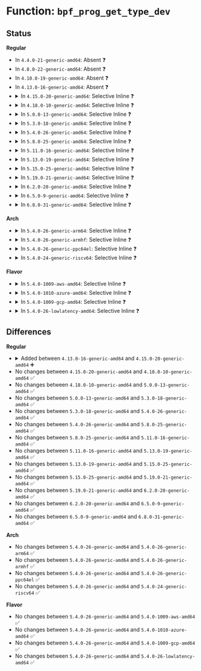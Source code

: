# Function: <code>bpf_prog_get_type_dev</code>

## Status
<b>Regular</b>
<ul>
<li>
In <code>4.4.0-21-generic-amd64</code>: Absent ❓
</li>
<li>
In <code>4.8.0-22-generic-amd64</code>: Absent ❓
</li>
<li>
In <code>4.10.0-19-generic-amd64</code>: Absent ❓
</li>
<li>
In <code>4.13.0-16-generic-amd64</code>: Absent ❓
</li>
<li>
<details>
<summary>In <code>4.15.0-20-generic-amd64</code>: Selective Inline ❓</summary>

```c
struct bpf_prog * bpf_prog_get_type_dev(u32 ufd, enum bpf_prog_type type, bool attach_drv)
```

```json
{
  "name": "bpf_prog_get_type_dev",
  "collision_type": "Unique Global",
  "inline_type": "Selective",
  "funcs": [
    {
      "addr": 18446744071580550644,
      "name": "bpf_prog_get_type_dev",
      "external": true,
      "loc": "kernel/bpf/syscall.c:1100",
      "file": "kernel/bpf/syscall.c",
      "inline": "not declared, inlined",
      "caller_inline": [
        "kernel/bpf/syscall.c:SyS_bpf",
        "kernel/bpf/syscall.c:SyS_bpf",
        "kernel/bpf/syscall.c:sockmap_get_from_fd"
      ],
      "caller_func": [
        "kernel/events/core.c:perf_ioctl",
        "net/core/dev.c:dev_change_xdp_fd",
        "net/core/filter.c:sk_reuseport_attach_bpf",
        "net/core/filter.c:sk_attach_bpf",
        "net/core/lwt_bpf.c:bpf_parse_prog",
        "net/packet/af_packet.c:packet_setsockopt"
      ]
    }
  ],
  "symbols": [
    {
      "addr": 18446744071580545456,
      "name": "bpf_prog_get_type_dev",
      "section": ".text",
      "bind": "STB_GLOBAL",
      "size": 129
    }
  ]
}
```
</details>
</li>
<li>
<details>
<summary>In <code>4.18.0-10-generic-amd64</code>: Selective Inline ❓</summary>

```c
struct bpf_prog * bpf_prog_get_type_dev(u32 ufd, enum bpf_prog_type type, bool attach_drv)
```

```json
{
  "name": "bpf_prog_get_type_dev",
  "collision_type": "Unique Global",
  "inline_type": "Selective",
  "funcs": [
    {
      "addr": 18446744071580630371,
      "name": "bpf_prog_get_type_dev",
      "external": true,
      "loc": "kernel/bpf/syscall.c:1201",
      "file": "kernel/bpf/syscall.c",
      "inline": "not declared, inlined",
      "caller_inline": [
        "kernel/bpf/syscall.c:bpf_prog_attach"
      ],
      "caller_func": [
        "kernel/bpf/cgroup.c:cgroup_bpf_prog_detach",
        "kernel/events/core.c:_perf_ioctl",
        "drivers/net/tun.c:tun_set_ebpf",
        "net/core/dev.c:dev_change_xdp_fd",
        "net/core/filter.c:sk_reuseport_attach_bpf",
        "net/core/filter.c:sk_attach_bpf",
        "net/ipv6/seg6_local.c:parse_nla_bpf",
        "net/packet/af_packet.c:packet_setsockopt"
      ]
    }
  ],
  "symbols": [
    {
      "addr": 18446744071580630224,
      "name": "bpf_prog_get_type_dev",
      "section": ".text",
      "bind": "STB_GLOBAL",
      "size": 30
    }
  ]
}
```
</details>
</li>
<li>
<details>
<summary>In <code>5.0.0-13-generic-amd64</code>: Selective Inline ❓</summary>

```c
struct bpf_prog * bpf_prog_get_type_dev(u32 ufd, enum bpf_prog_type type, bool attach_drv)
```

```json
{
  "name": "bpf_prog_get_type_dev",
  "collision_type": "Unique Global",
  "inline_type": "Selective",
  "funcs": [
    {
      "addr": 18446744071580697625,
      "name": "bpf_prog_get_type_dev",
      "external": true,
      "loc": "kernel/bpf/syscall.c:1387",
      "file": "kernel/bpf/syscall.c",
      "inline": "not declared, inlined",
      "caller_inline": [
        "kernel/bpf/syscall.c:__do_sys_bpf"
      ],
      "caller_func": [
        "kernel/bpf/cgroup.c:cgroup_bpf_prog_detach",
        "kernel/events/core.c:_perf_ioctl",
        "drivers/net/tun.c:tun_set_ebpf",
        "net/core/dev.c:dev_change_xdp_fd",
        "net/core/filter.c:sk_reuseport_attach_bpf",
        "net/core/filter.c:sk_reuseport_attach_bpf",
        "net/core/filter.c:sk_attach_bpf",
        "net/ipv6/seg6_local.c:parse_nla_bpf",
        "net/packet/af_packet.c:packet_setsockopt"
      ]
    }
  ],
  "symbols": [
    {
      "addr": 18446744071580688848,
      "name": "bpf_prog_get_type_dev",
      "section": ".text",
      "bind": "STB_GLOBAL",
      "size": 30
    }
  ]
}
```
</details>
</li>
<li>
<details>
<summary>In <code>5.3.0-18-generic-amd64</code>: Selective Inline ❓</summary>

```c
struct bpf_prog * bpf_prog_get_type_dev(u32 ufd, enum bpf_prog_type type, bool attach_drv)
```

```json
{
  "name": "bpf_prog_get_type_dev",
  "collision_type": "Unique Global",
  "inline_type": "Selective",
  "funcs": [
    {
      "addr": 18446744071580769795,
      "name": "bpf_prog_get_type_dev",
      "external": true,
      "loc": "kernel/bpf/syscall.c:1524",
      "file": "kernel/bpf/syscall.c",
      "inline": "not declared, inlined",
      "caller_inline": [
        "kernel/bpf/syscall.c:__do_sys_bpf"
      ],
      "caller_func": [
        "kernel/bpf/cgroup.c:cgroup_bpf_prog_detach",
        "kernel/events/core.c:_perf_ioctl",
        "drivers/net/tun.c:tun_set_ebpf",
        "net/core/dev.c:dev_change_xdp_fd",
        "net/core/filter.c:sk_reuseport_attach_bpf",
        "net/core/filter.c:sk_reuseport_attach_bpf",
        "net/core/filter.c:sk_attach_bpf",
        "net/ipv6/seg6_local.c:parse_nla_bpf",
        "net/packet/af_packet.c:packet_setsockopt"
      ]
    }
  ],
  "symbols": [
    {
      "addr": 18446744071580756304,
      "name": "bpf_prog_get_type_dev",
      "section": ".text",
      "bind": "STB_GLOBAL",
      "size": 30
    }
  ]
}
```
</details>
</li>
<li>
<details>
<summary>In <code>5.4.0-26-generic-amd64</code>: Selective Inline ❓</summary>

```c
struct bpf_prog * bpf_prog_get_type_dev(u32 ufd, enum bpf_prog_type type, bool attach_drv)
```

```json
{
  "name": "bpf_prog_get_type_dev",
  "collision_type": "Unique Global",
  "inline_type": "Selective",
  "funcs": [
    {
      "addr": 18446744071580819877,
      "name": "bpf_prog_get_type_dev",
      "external": true,
      "loc": "kernel/bpf/syscall.c:1545",
      "file": "kernel/bpf/syscall.c",
      "inline": "not declared, inlined",
      "caller_inline": [
        "kernel/bpf/syscall.c:__do_sys_bpf"
      ],
      "caller_func": [
        "kernel/bpf/cgroup.c:cgroup_bpf_prog_detach",
        "kernel/events/core.c:_perf_ioctl",
        "drivers/net/tun.c:tun_set_ebpf",
        "net/core/dev.c:dev_change_xdp_fd",
        "net/core/filter.c:sk_reuseport_attach_bpf",
        "net/core/filter.c:sk_reuseport_attach_bpf",
        "net/core/filter.c:sk_attach_bpf",
        "net/ipv6/seg6_local.c:parse_nla_bpf",
        "net/packet/af_packet.c:packet_setsockopt"
      ]
    }
  ],
  "symbols": [
    {
      "addr": 18446744071580806560,
      "name": "bpf_prog_get_type_dev",
      "section": ".text",
      "bind": "STB_GLOBAL",
      "size": 30
    }
  ]
}
```
</details>
</li>
<li>
<details>
<summary>In <code>5.8.0-25-generic-amd64</code>: Selective Inline ❓</summary>

```c
struct bpf_prog * bpf_prog_get_type_dev(u32 ufd, enum bpf_prog_type type, bool attach_drv)
```

```json
{
  "name": "bpf_prog_get_type_dev",
  "collision_type": "Unique Global",
  "inline_type": "Selective",
  "funcs": [
    {
      "addr": 18446744071580944464,
      "name": "bpf_prog_get_type_dev",
      "external": true,
      "loc": "kernel/bpf/syscall.c:1923",
      "file": "kernel/bpf/syscall.c",
      "inline": "not declared, inlined",
      "caller_inline": [
        "kernel/bpf/syscall.c:link_create",
        "kernel/bpf/syscall.c:bpf_prog_attach"
      ],
      "caller_func": [
        "kernel/bpf/devmap.c:__dev_map_alloc_node",
        "kernel/bpf/net_namespace.c:netns_bpf_prog_detach",
        "kernel/bpf/cgroup.c:cgroup_bpf_prog_detach",
        "kernel/bpf/cgroup.c:cgroup_bpf_prog_attach",
        "kernel/events/core.c:perf_event_set_bpf_prog",
        "drivers/net/tun.c:tun_set_ebpf",
        "net/core/dev.c:dev_change_xdp_fd",
        "net/core/dev.c:dev_change_xdp_fd",
        "net/core/filter.c:sk_reuseport_attach_bpf",
        "net/core/filter.c:sk_reuseport_attach_bpf",
        "net/core/filter.c:sk_attach_bpf",
        "net/core/lwt_bpf.c:bpf_parse_prog",
        "net/ipv6/seg6_local.c:parse_nla_bpf",
        "net/packet/af_packet.c:packet_setsockopt"
      ]
    }
  ],
  "symbols": [
    {
      "addr": 18446744071580928352,
      "name": "bpf_prog_get_type_dev",
      "section": ".text",
      "bind": "STB_GLOBAL",
      "size": 30
    }
  ]
}
```
</details>
</li>
<li>
<details>
<summary>In <code>5.11.0-16-generic-amd64</code>: Selective Inline ❓</summary>

```c
struct bpf_prog * bpf_prog_get_type_dev(u32 ufd, enum bpf_prog_type type, bool attach_drv)
```

```json
{
  "name": "bpf_prog_get_type_dev",
  "collision_type": "Unique Global",
  "inline_type": "Selective",
  "funcs": [
    {
      "addr": 18446744071580941842,
      "name": "bpf_prog_get_type_dev",
      "external": true,
      "loc": "kernel/bpf/syscall.c:1897",
      "file": "kernel/bpf/syscall.c",
      "inline": "not declared, inlined",
      "caller_inline": [
        "kernel/bpf/syscall.c:bpf_prog_attach"
      ],
      "caller_func": [
        "kernel/bpf/devmap.c:__dev_map_alloc_node",
        "kernel/bpf/cpumap.c:__cpu_map_entry_alloc",
        "kernel/bpf/net_namespace.c:netns_bpf_prog_detach",
        "kernel/bpf/cgroup.c:cgroup_bpf_prog_detach",
        "kernel/bpf/cgroup.c:cgroup_bpf_prog_attach",
        "kernel/events/core.c:perf_event_set_bpf_prog",
        "drivers/net/tun.c:tun_set_ebpf",
        "net/core/dev.c:dev_change_xdp_fd",
        "net/core/dev.c:dev_change_xdp_fd",
        "net/core/dev.c:dev_change_xdp_fd",
        "net/core/filter.c:sk_reuseport_attach_bpf",
        "net/core/filter.c:sk_reuseport_attach_bpf",
        "net/core/filter.c:sk_attach_bpf",
        "net/core/lwt_bpf.c:bpf_parse_prog",
        "net/ipv6/seg6_local.c:parse_nla_bpf",
        "net/packet/af_packet.c:fanout_set_data"
      ]
    }
  ],
  "symbols": [
    {
      "addr": 18446744071580925120,
      "name": "bpf_prog_get_type_dev",
      "section": ".text",
      "bind": "STB_GLOBAL",
      "size": 30
    }
  ]
}
```
</details>
</li>
<li>
<details>
<summary>In <code>5.13.0-19-generic-amd64</code>: Selective Inline ❓</summary>

```c
struct bpf_prog * bpf_prog_get_type_dev(u32 ufd, enum bpf_prog_type type, bool attach_drv)
```

```json
{
  "name": "bpf_prog_get_type_dev",
  "collision_type": "Unique Global",
  "inline_type": "Selective",
  "funcs": [
    {
      "addr": 18446744071580944322,
      "name": "bpf_prog_get_type_dev",
      "external": true,
      "loc": "kernel/bpf/syscall.c:1905",
      "file": "kernel/bpf/syscall.c",
      "inline": "not declared, inlined",
      "caller_inline": [
        "kernel/bpf/syscall.c:bpf_prog_attach"
      ],
      "caller_func": [
        "kernel/bpf/devmap.c:__dev_map_alloc_node",
        "kernel/bpf/cpumap.c:__cpu_map_entry_alloc",
        "kernel/bpf/net_namespace.c:netns_bpf_prog_detach",
        "kernel/bpf/cgroup.c:cgroup_bpf_prog_detach",
        "kernel/bpf/cgroup.c:cgroup_bpf_prog_attach",
        "kernel/events/core.c:perf_event_set_bpf_prog",
        "drivers/net/tun.c:tun_set_ebpf",
        "net/core/dev.c:dev_change_xdp_fd",
        "net/core/dev.c:dev_change_xdp_fd",
        "net/core/dev.c:dev_change_xdp_fd",
        "net/core/filter.c:sk_reuseport_attach_bpf",
        "net/core/filter.c:sk_reuseport_attach_bpf",
        "net/core/filter.c:sk_attach_bpf",
        "net/core/lwt_bpf.c:bpf_parse_prog",
        "net/ipv6/seg6_local.c:parse_nla_bpf",
        "net/packet/af_packet.c:packet_setsockopt"
      ]
    }
  ],
  "symbols": [
    {
      "addr": 18446744071580928480,
      "name": "bpf_prog_get_type_dev",
      "section": ".text",
      "bind": "STB_GLOBAL",
      "size": 30
    }
  ]
}
```
</details>
</li>
<li>
<details>
<summary>In <code>5.15.0-25-generic-amd64</code>: Selective Inline ❓</summary>

```c
struct bpf_prog * bpf_prog_get_type_dev(u32 ufd, enum bpf_prog_type type, bool attach_drv)
```

```json
{
  "name": "bpf_prog_get_type_dev",
  "collision_type": "Unique Global",
  "inline_type": "Selective",
  "funcs": [
    {
      "addr": 18446744071581148466,
      "name": "bpf_prog_get_type_dev",
      "external": true,
      "loc": "kernel/bpf/syscall.c:1999",
      "file": "kernel/bpf/syscall.c",
      "inline": "not declared, inlined",
      "caller_inline": [
        "kernel/bpf/syscall.c:bpf_prog_attach"
      ],
      "caller_func": [
        "kernel/bpf/devmap.c:__dev_map_alloc_node",
        "kernel/bpf/cpumap.c:__cpu_map_entry_alloc",
        "kernel/bpf/net_namespace.c:netns_bpf_prog_detach",
        "kernel/bpf/cgroup.c:cgroup_bpf_prog_detach",
        "kernel/bpf/cgroup.c:cgroup_bpf_prog_attach",
        "drivers/net/tun.c:tun_set_ebpf",
        "net/core/dev.c:dev_change_xdp_fd",
        "net/core/dev.c:dev_change_xdp_fd",
        "net/core/dev.c:dev_change_xdp_fd",
        "net/core/filter.c:sk_reuseport_attach_bpf",
        "net/core/filter.c:sk_reuseport_attach_bpf",
        "net/core/filter.c:sk_attach_bpf",
        "net/core/lwt_bpf.c:bpf_parse_prog",
        "net/ipv6/seg6_local.c:parse_nla_bpf",
        "net/packet/af_packet.c:packet_setsockopt"
      ]
    }
  ],
  "symbols": [
    {
      "addr": 18446744071581131664,
      "name": "bpf_prog_get_type_dev",
      "section": ".text",
      "bind": "STB_GLOBAL",
      "size": 30
    }
  ]
}
```
</details>
</li>
<li>
<details>
<summary>In <code>5.19.0-21-generic-amd64</code>: Selective Inline ❓</summary>

```c
struct bpf_prog * bpf_prog_get_type_dev(u32 ufd, enum bpf_prog_type type, bool attach_drv)
```

```json
{
  "name": "bpf_prog_get_type_dev",
  "collision_type": "Unique Global",
  "inline_type": "Selective",
  "funcs": [
    {
      "addr": 18446744071581432091,
      "name": "bpf_prog_get_type_dev",
      "external": true,
      "loc": "kernel/bpf/syscall.c:2245",
      "file": "kernel/bpf/syscall.c",
      "inline": "not declared, inlined",
      "caller_inline": [
        "kernel/bpf/syscall.c:kern_sys_bpf",
        "kernel/bpf/syscall.c:bpf_prog_attach"
      ],
      "caller_func": [
        "kernel/bpf/devmap.c:__dev_map_alloc_node",
        "kernel/bpf/cpumap.c:__cpu_map_entry_alloc",
        "kernel/bpf/net_namespace.c:netns_bpf_prog_detach",
        "kernel/bpf/cgroup.c:cgroup_bpf_prog_detach",
        "kernel/bpf/cgroup.c:cgroup_bpf_prog_attach",
        "drivers/net/tun.c:tun_set_ebpf",
        "net/core/dev.c:dev_change_xdp_fd",
        "net/core/dev.c:dev_change_xdp_fd",
        "net/core/filter.c:sk_reuseport_attach_bpf",
        "net/core/filter.c:sk_reuseport_attach_bpf",
        "net/core/filter.c:sk_attach_bpf",
        "net/core/lwt_bpf.c:bpf_parse_prog",
        "net/ipv6/seg6_local.c:parse_nla_bpf",
        "net/packet/af_packet.c:packet_setsockopt"
      ]
    }
  ],
  "symbols": [
    {
      "addr": 18446744071581403696,
      "name": "bpf_prog_get_type_dev",
      "section": ".text",
      "bind": "STB_GLOBAL",
      "size": 40
    }
  ]
}
```
</details>
</li>
<li>
<details>
<summary>In <code>6.2.0-20-generic-amd64</code>: Selective Inline ❓</summary>

```c
struct bpf_prog * bpf_prog_get_type_dev(u32 ufd, enum bpf_prog_type type, bool attach_drv)
```

```json
{
  "name": "bpf_prog_get_type_dev",
  "collision_type": "Unique Global",
  "inline_type": "Selective",
  "funcs": [
    {
      "addr": 18446744071581785259,
      "name": "bpf_prog_get_type_dev",
      "external": true,
      "loc": "kernel/bpf/syscall.c:2279",
      "file": "kernel/bpf/syscall.c",
      "inline": "not declared, inlined",
      "caller_inline": [
        "kernel/bpf/syscall.c:kern_sys_bpf",
        "kernel/bpf/syscall.c:bpf_prog_attach"
      ],
      "caller_func": [
        "kernel/bpf/devmap.c:__dev_map_alloc_node",
        "kernel/bpf/cpumap.c:__cpu_map_entry_alloc",
        "kernel/bpf/net_namespace.c:netns_bpf_prog_detach",
        "kernel/bpf/cgroup.c:cgroup_bpf_prog_detach",
        "kernel/bpf/cgroup.c:cgroup_bpf_prog_attach",
        "drivers/net/tun.c:tun_set_ebpf",
        "net/core/dev.c:dev_change_xdp_fd",
        "net/core/dev.c:dev_change_xdp_fd",
        "net/core/filter.c:sk_reuseport_attach_bpf",
        "net/core/filter.c:sk_reuseport_attach_bpf",
        "net/core/filter.c:sk_attach_bpf",
        "net/core/lwt_bpf.c:bpf_parse_prog",
        "net/ipv6/seg6_local.c:parse_nla_bpf",
        "net/packet/af_packet.c:fanout_set_data"
      ]
    }
  ],
  "symbols": [
    {
      "addr": 18446744071581754736,
      "name": "bpf_prog_get_type_dev",
      "section": ".text",
      "bind": "STB_GLOBAL",
      "size": 40
    }
  ]
}
```
</details>
</li>
<li>
<details>
<summary>In <code>6.5.0-9-generic-amd64</code>: Selective Inline ❓</summary>

```c
struct bpf_prog * bpf_prog_get_type_dev(u32 ufd, enum bpf_prog_type type, bool attach_drv)
```

```json
{
  "name": "bpf_prog_get_type_dev",
  "collision_type": "Unique Global",
  "inline_type": "Selective",
  "funcs": [
    {
      "addr": 18446744071581946425,
      "name": "bpf_prog_get_type_dev",
      "external": true,
      "loc": "kernel/bpf/syscall.c:2358",
      "file": "kernel/bpf/syscall.c",
      "inline": "not declared, inlined",
      "caller_inline": [
        "kernel/bpf/syscall.c:kern_sys_bpf",
        "kernel/bpf/syscall.c:bpf_prog_attach"
      ],
      "caller_func": [
        "kernel/bpf/devmap.c:__dev_map_alloc_node",
        "kernel/bpf/cpumap.c:__cpu_map_entry_alloc",
        "kernel/bpf/net_namespace.c:netns_bpf_prog_detach",
        "kernel/bpf/cgroup.c:cgroup_bpf_prog_detach",
        "kernel/bpf/cgroup.c:cgroup_bpf_prog_attach",
        "drivers/net/tun.c:tun_set_ebpf",
        "net/core/dev.c:dev_change_xdp_fd",
        "net/core/dev.c:dev_change_xdp_fd",
        "net/core/filter.c:sk_reuseport_attach_bpf",
        "net/core/filter.c:sk_reuseport_attach_bpf",
        "net/core/filter.c:sk_attach_bpf",
        "net/core/lwt_bpf.c:bpf_parse_prog",
        "net/ipv6/seg6_local.c:parse_nla_bpf",
        "net/packet/af_packet.c:fanout_set_data"
      ]
    }
  ],
  "symbols": [
    {
      "addr": 18446744071581915248,
      "name": "bpf_prog_get_type_dev",
      "section": ".text",
      "bind": "STB_GLOBAL",
      "size": 40
    }
  ]
}
```
</details>
</li>
<li>
<details>
<summary>In <code>6.8.0-31-generic-amd64</code>: Selective Inline ❓</summary>

```c
struct bpf_prog * bpf_prog_get_type_dev(u32 ufd, enum bpf_prog_type type, bool attach_drv)
```

```json
{
  "name": "bpf_prog_get_type_dev",
  "collision_type": "Unique Global",
  "inline_type": "Selective",
  "funcs": [
    {
      "addr": 18446744071582072889,
      "name": "bpf_prog_get_type_dev",
      "external": true,
      "loc": "kernel/bpf/syscall.c:2398",
      "file": "kernel/bpf/syscall.c",
      "inline": "not declared, inlined",
      "caller_inline": [
        "kernel/bpf/syscall.c:kern_sys_bpf",
        "kernel/bpf/syscall.c:bpf_prog_detach",
        "kernel/bpf/syscall.c:bpf_prog_attach"
      ],
      "caller_func": [
        "kernel/bpf/devmap.c:__dev_map_alloc_node",
        "kernel/bpf/cpumap.c:__cpu_map_entry_alloc",
        "kernel/bpf/net_namespace.c:netns_bpf_prog_detach",
        "kernel/bpf/tcx.c:tcx_prog_attach",
        "kernel/bpf/cgroup.c:cgroup_bpf_prog_detach",
        "kernel/bpf/cgroup.c:cgroup_bpf_prog_attach",
        "drivers/net/netkit.c:netkit_prog_attach",
        "drivers/net/tun.c:tun_set_ebpf",
        "net/core/dev.c:dev_change_xdp_fd",
        "net/core/dev.c:dev_change_xdp_fd",
        "net/core/filter.c:sk_reuseport_attach_bpf",
        "net/core/filter.c:sk_reuseport_attach_bpf",
        "net/core/filter.c:sk_attach_bpf",
        "net/core/lwt_bpf.c:bpf_parse_prog",
        "net/ipv6/seg6_local.c:parse_nla_bpf",
        "net/packet/af_packet.c:fanout_set_data"
      ]
    }
  ],
  "symbols": [
    {
      "addr": 18446744071582041120,
      "name": "bpf_prog_get_type_dev",
      "section": ".text",
      "bind": "STB_GLOBAL",
      "size": 40
    }
  ]
}
```
</details>
</li>
</ul>
<b>Arch</b>
<ul>
<li>
<details>
<summary>In <code>5.4.0-26-generic-arm64</code>: Selective Inline ❓</summary>

```c
struct bpf_prog * bpf_prog_get_type_dev(u32 ufd, enum bpf_prog_type type, bool attach_drv)
```

```json
{
  "name": "bpf_prog_get_type_dev",
  "collision_type": "Unique Global",
  "inline_type": "Selective",
  "funcs": [
    {
      "addr": 18446603336492143388,
      "name": "bpf_prog_get_type_dev",
      "external": true,
      "loc": "kernel/bpf/syscall.c:1545",
      "file": "kernel/bpf/syscall.c",
      "inline": "not declared, inlined",
      "caller_inline": [
        "kernel/bpf/syscall.c:__do_sys_bpf"
      ],
      "caller_func": [
        "kernel/bpf/cgroup.c:cgroup_bpf_prog_detach",
        "kernel/events/core.c:_perf_ioctl",
        "drivers/net/tun.c:tun_set_ebpf",
        "net/core/dev.c:dev_change_xdp_fd",
        "net/core/filter.c:sk_reuseport_attach_bpf",
        "net/core/filter.c:sk_reuseport_attach_bpf",
        "net/core/filter.c:sk_attach_bpf",
        "net/ipv6/seg6_local.c:parse_nla_bpf",
        "net/packet/af_packet.c:packet_setsockopt"
      ]
    }
  ],
  "symbols": [
    {
      "addr": 18446603336492122216,
      "name": "bpf_prog_get_type_dev",
      "section": ".text",
      "bind": "STB_GLOBAL",
      "size": 60
    }
  ]
}
```
</details>
</li>
<li>
<details>
<summary>In <code>5.4.0-26-generic-armhf</code>: Selective Inline ❓</summary>

```c
struct bpf_prog * bpf_prog_get_type_dev(u32 ufd, enum bpf_prog_type type, bool attach_drv)
```

```json
{
  "name": "bpf_prog_get_type_dev",
  "collision_type": "Unique Global",
  "inline_type": "Selective",
  "funcs": [
    {
      "addr": 3226039072,
      "name": "bpf_prog_get_type_dev",
      "external": true,
      "loc": "kernel/bpf/syscall.c:1545",
      "file": "kernel/bpf/syscall.c",
      "inline": "not declared, inlined",
      "caller_inline": [
        "kernel/bpf/syscall.c:__do_sys_bpf"
      ],
      "caller_func": [
        "kernel/bpf/cgroup.c:cgroup_bpf_prog_detach",
        "kernel/events/core.c:_perf_ioctl",
        "drivers/net/tun.c:tun_set_ebpf",
        "net/core/dev.c:dev_change_xdp_fd",
        "net/core/filter.c:sk_reuseport_attach_bpf",
        "net/core/filter.c:sk_reuseport_attach_bpf",
        "net/core/filter.c:sk_attach_bpf",
        "net/core/lwt_bpf.c:bpf_parse_prog",
        "net/ipv6/seg6_local.c:parse_nla_bpf",
        "net/packet/af_packet.c:packet_setsockopt"
      ]
    }
  ],
  "symbols": [
    {
      "addr": 3226023260,
      "name": "bpf_prog_get_type_dev",
      "section": ".text",
      "bind": "STB_GLOBAL",
      "size": 44
    }
  ]
}
```
</details>
</li>
<li>
<details>
<summary>In <code>5.4.0-26-generic-ppc64el</code>: Selective Inline ❓</summary>

```c
struct bpf_prog * bpf_prog_get_type_dev(u32 ufd, enum bpf_prog_type type, bool attach_drv)
```

```json
{
  "name": "bpf_prog_get_type_dev",
  "collision_type": "Unique Global",
  "inline_type": "Selective",
  "funcs": [
    {
      "addr": 13835058055285350104,
      "name": "bpf_prog_get_type_dev",
      "external": true,
      "loc": "kernel/bpf/syscall.c:1545",
      "file": "kernel/bpf/syscall.c",
      "inline": "not declared, inlined",
      "caller_inline": [
        "kernel/bpf/syscall.c:__do_sys_bpf"
      ],
      "caller_func": [
        "kernel/bpf/cgroup.c:cgroup_bpf_prog_detach",
        "kernel/events/core.c:_perf_ioctl",
        "drivers/net/tun.c:tun_set_ebpf",
        "net/core/dev.c:dev_change_xdp_fd",
        "net/core/filter.c:sk_reuseport_attach_bpf",
        "net/core/filter.c:sk_reuseport_attach_bpf",
        "net/core/filter.c:sk_attach_bpf",
        "net/ipv6/seg6_local.c:parse_nla_bpf",
        "net/packet/af_packet.c:packet_setsockopt"
      ]
    }
  ],
  "symbols": [
    {
      "addr": 13835058055285330080,
      "name": "bpf_prog_get_type_dev",
      "section": ".text",
      "bind": "STB_GLOBAL",
      "size": 60
    }
  ]
}
```
</details>
</li>
<li>
<details>
<summary>In <code>5.4.0-24-generic-riscv64</code>: Selective Inline ❓</summary>

```c
struct bpf_prog * bpf_prog_get_type_dev(u32 ufd, enum bpf_prog_type type, bool attach_drv)
```

```json
{
  "name": "bpf_prog_get_type_dev",
  "collision_type": "Unique Global",
  "inline_type": "Selective",
  "funcs": [
    {
      "addr": 18446743936272305250,
      "name": "bpf_prog_get_type_dev",
      "external": true,
      "loc": "kernel/bpf/syscall.c:1545",
      "file": "kernel/bpf/syscall.c",
      "inline": "not declared, inlined",
      "caller_inline": [
        "kernel/bpf/syscall.c:__do_sys_bpf"
      ],
      "caller_func": [
        "kernel/bpf/cgroup.c:cgroup_bpf_prog_detach",
        "kernel/events/core.c:_perf_ioctl",
        "drivers/net/tun.c:tun_set_ebpf",
        "net/core/dev.c:dev_change_xdp_fd",
        "net/core/filter.c:sk_reuseport_attach_bpf",
        "net/core/filter.c:sk_reuseport_attach_bpf",
        "net/core/filter.c:sk_attach_bpf",
        "net/ipv6/seg6_local.c:parse_nla_bpf",
        "net/packet/af_packet.c:packet_setsockopt"
      ]
    }
  ],
  "symbols": [
    {
      "addr": 18446743936272293446,
      "name": "bpf_prog_get_type_dev",
      "section": ".text",
      "bind": "STB_GLOBAL",
      "size": 58
    }
  ]
}
```
</details>
</li>
</ul>
<b>Flavor</b>
<ul>
<li>
<details>
<summary>In <code>5.4.0-1009-aws-amd64</code>: Selective Inline ❓</summary>

```c
struct bpf_prog * bpf_prog_get_type_dev(u32 ufd, enum bpf_prog_type type, bool attach_drv)
```

```json
{
  "name": "bpf_prog_get_type_dev",
  "collision_type": "Unique Global",
  "inline_type": "Selective",
  "funcs": [
    {
      "addr": 18446744071580788677,
      "name": "bpf_prog_get_type_dev",
      "external": true,
      "loc": "kernel/bpf/syscall.c:1545",
      "file": "kernel/bpf/syscall.c",
      "inline": "not declared, inlined",
      "caller_inline": [
        "kernel/bpf/syscall.c:__do_sys_bpf"
      ],
      "caller_func": [
        "kernel/bpf/cgroup.c:cgroup_bpf_prog_detach",
        "kernel/events/core.c:_perf_ioctl",
        "drivers/net/tun.c:tun_set_ebpf",
        "net/core/dev.c:dev_change_xdp_fd",
        "net/core/filter.c:sk_reuseport_attach_bpf",
        "net/core/filter.c:sk_reuseport_attach_bpf",
        "net/core/filter.c:sk_attach_bpf",
        "net/ipv6/seg6_local.c:parse_nla_bpf",
        "net/packet/af_packet.c:packet_setsockopt"
      ]
    }
  ],
  "symbols": [
    {
      "addr": 18446744071580775360,
      "name": "bpf_prog_get_type_dev",
      "section": ".text",
      "bind": "STB_GLOBAL",
      "size": 30
    }
  ]
}
```
</details>
</li>
<li>
<details>
<summary>In <code>5.4.0-1010-azure-amd64</code>: Selective Inline ❓</summary>

```c
struct bpf_prog * bpf_prog_get_type_dev(u32 ufd, enum bpf_prog_type type, bool attach_drv)
```

```json
{
  "name": "bpf_prog_get_type_dev",
  "collision_type": "Unique Global",
  "inline_type": "Selective",
  "funcs": [
    {
      "addr": 18446744071580734853,
      "name": "bpf_prog_get_type_dev",
      "external": true,
      "loc": "kernel/bpf/syscall.c:1545",
      "file": "kernel/bpf/syscall.c",
      "inline": "not declared, inlined",
      "caller_inline": [
        "kernel/bpf/syscall.c:__do_sys_bpf"
      ],
      "caller_func": [
        "kernel/bpf/cgroup.c:cgroup_bpf_prog_detach",
        "kernel/events/core.c:_perf_ioctl",
        "drivers/net/tun.c:tun_set_ebpf",
        "net/core/dev.c:dev_change_xdp_fd",
        "net/core/filter.c:sk_reuseport_attach_bpf",
        "net/core/filter.c:sk_reuseport_attach_bpf",
        "net/core/filter.c:sk_attach_bpf",
        "net/ipv6/seg6_local.c:parse_nla_bpf",
        "net/packet/af_packet.c:packet_setsockopt"
      ]
    }
  ],
  "symbols": [
    {
      "addr": 18446744071580721536,
      "name": "bpf_prog_get_type_dev",
      "section": ".text",
      "bind": "STB_GLOBAL",
      "size": 30
    }
  ]
}
```
</details>
</li>
<li>
<details>
<summary>In <code>5.4.0-1009-gcp-amd64</code>: Selective Inline ❓</summary>

```c
struct bpf_prog * bpf_prog_get_type_dev(u32 ufd, enum bpf_prog_type type, bool attach_drv)
```

```json
{
  "name": "bpf_prog_get_type_dev",
  "collision_type": "Unique Global",
  "inline_type": "Selective",
  "funcs": [
    {
      "addr": 18446744071580779925,
      "name": "bpf_prog_get_type_dev",
      "external": true,
      "loc": "kernel/bpf/syscall.c:1545",
      "file": "kernel/bpf/syscall.c",
      "inline": "not declared, inlined",
      "caller_inline": [
        "kernel/bpf/syscall.c:__do_sys_bpf"
      ],
      "caller_func": [
        "kernel/bpf/cgroup.c:cgroup_bpf_prog_detach",
        "kernel/events/core.c:_perf_ioctl",
        "drivers/net/tun.c:tun_set_ebpf",
        "net/core/dev.c:dev_change_xdp_fd",
        "net/core/filter.c:sk_reuseport_attach_bpf",
        "net/core/filter.c:sk_reuseport_attach_bpf",
        "net/core/filter.c:sk_attach_bpf",
        "net/ipv6/seg6_local.c:parse_nla_bpf",
        "net/packet/af_packet.c:packet_setsockopt"
      ]
    }
  ],
  "symbols": [
    {
      "addr": 18446744071580766608,
      "name": "bpf_prog_get_type_dev",
      "section": ".text",
      "bind": "STB_GLOBAL",
      "size": 30
    }
  ]
}
```
</details>
</li>
<li>
<details>
<summary>In <code>5.4.0-26-lowlatency-amd64</code>: Selective Inline ❓</summary>

```c
struct bpf_prog * bpf_prog_get_type_dev(u32 ufd, enum bpf_prog_type type, bool attach_drv)
```

```json
{
  "name": "bpf_prog_get_type_dev",
  "collision_type": "Unique Global",
  "inline_type": "Selective",
  "funcs": [
    {
      "addr": 18446744071580838168,
      "name": "bpf_prog_get_type_dev",
      "external": true,
      "loc": "kernel/bpf/syscall.c:1545",
      "file": "kernel/bpf/syscall.c",
      "inline": "not declared, inlined",
      "caller_inline": [
        "kernel/bpf/syscall.c:__do_sys_bpf"
      ],
      "caller_func": [
        "kernel/bpf/cgroup.c:cgroup_bpf_prog_detach",
        "kernel/events/core.c:_perf_ioctl",
        "drivers/net/tun.c:tun_set_ebpf",
        "net/core/dev.c:dev_change_xdp_fd",
        "net/core/filter.c:sk_reuseport_attach_bpf",
        "net/core/filter.c:sk_reuseport_attach_bpf",
        "net/core/filter.c:sk_attach_bpf",
        "net/ipv6/seg6_local.c:parse_nla_bpf",
        "net/packet/af_packet.c:packet_setsockopt"
      ]
    }
  ],
  "symbols": [
    {
      "addr": 18446744071580824768,
      "name": "bpf_prog_get_type_dev",
      "section": ".text",
      "bind": "STB_GLOBAL",
      "size": 30
    }
  ]
}
```
</details>
</li>
</ul>

## Differences
<b>Regular</b>
<ul>
<li>
<details>
<summary>Added between <code>4.13.0-16-generic-amd64</code> and <code>4.15.0-20-generic-amd64</code> ➕</summary>

```c
struct bpf_prog * bpf_prog_get_type_dev(u32 ufd, enum bpf_prog_type type, bool attach_drv)
```
</details>
</li>
<li>
No changes between <code>4.15.0-20-generic-amd64</code> and <code>4.18.0-10-generic-amd64</code> ✅
</li>
<li>
No changes between <code>4.18.0-10-generic-amd64</code> and <code>5.0.0-13-generic-amd64</code> ✅
</li>
<li>
No changes between <code>5.0.0-13-generic-amd64</code> and <code>5.3.0-18-generic-amd64</code> ✅
</li>
<li>
No changes between <code>5.3.0-18-generic-amd64</code> and <code>5.4.0-26-generic-amd64</code> ✅
</li>
<li>
No changes between <code>5.4.0-26-generic-amd64</code> and <code>5.8.0-25-generic-amd64</code> ✅
</li>
<li>
No changes between <code>5.8.0-25-generic-amd64</code> and <code>5.11.0-16-generic-amd64</code> ✅
</li>
<li>
No changes between <code>5.11.0-16-generic-amd64</code> and <code>5.13.0-19-generic-amd64</code> ✅
</li>
<li>
No changes between <code>5.13.0-19-generic-amd64</code> and <code>5.15.0-25-generic-amd64</code> ✅
</li>
<li>
No changes between <code>5.15.0-25-generic-amd64</code> and <code>5.19.0-21-generic-amd64</code> ✅
</li>
<li>
No changes between <code>5.19.0-21-generic-amd64</code> and <code>6.2.0-20-generic-amd64</code> ✅
</li>
<li>
No changes between <code>6.2.0-20-generic-amd64</code> and <code>6.5.0-9-generic-amd64</code> ✅
</li>
<li>
No changes between <code>6.5.0-9-generic-amd64</code> and <code>6.8.0-31-generic-amd64</code> ✅
</li>
</ul>
<b>Arch</b>
<ul>
<li>
No changes between <code>5.4.0-26-generic-amd64</code> and <code>5.4.0-26-generic-arm64</code> ✅
</li>
<li>
No changes between <code>5.4.0-26-generic-amd64</code> and <code>5.4.0-26-generic-armhf</code> ✅
</li>
<li>
No changes between <code>5.4.0-26-generic-amd64</code> and <code>5.4.0-26-generic-ppc64el</code> ✅
</li>
<li>
No changes between <code>5.4.0-26-generic-amd64</code> and <code>5.4.0-24-generic-riscv64</code> ✅
</li>
</ul>
<b>Flavor</b>
<ul>
<li>
No changes between <code>5.4.0-26-generic-amd64</code> and <code>5.4.0-1009-aws-amd64</code> ✅
</li>
<li>
No changes between <code>5.4.0-26-generic-amd64</code> and <code>5.4.0-1010-azure-amd64</code> ✅
</li>
<li>
No changes between <code>5.4.0-26-generic-amd64</code> and <code>5.4.0-1009-gcp-amd64</code> ✅
</li>
<li>
No changes between <code>5.4.0-26-generic-amd64</code> and <code>5.4.0-26-lowlatency-amd64</code> ✅
</li>
</ul>

